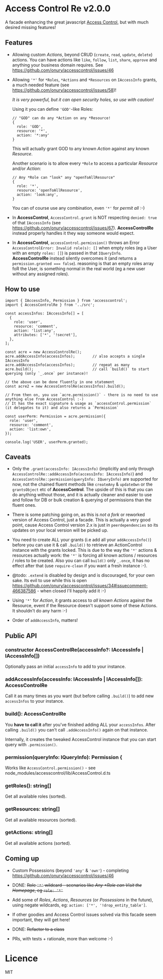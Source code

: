 # Access Control Re v2.0.0

A facade enhancing the great javascript [Access Control](https://onury.io/accesscontrol), but with much desired missing features!

## Features 

- Allowing custom *Actions*, beyond CRUD (`create`, `read`, `update`, `delete`) actions. You can have actions like `like`, `follow`, `list`, `share`, `approve` and anything your business domain requires. See https://github.com/onury/accesscontrol/issues/46

- Allowing `'*'` for `*Roles`, `*Actions` and `*Resources` on `IAccessInfo` grants, a much needed feature (see https://github.com/onury/accesscontrol/issues/58)!
  
  *It is very powerful, but it can open security holes, so use with caution!*
  
  Using it you can define `'GOD'`-like Roles: 

       
      // "GOD" can do any *Action on any *Resource!
      { 
        role: 'GOD', 
        resource: '*',
        action: '*:any'
      }
      
  This will actually grant GOD to any known *Action* against any known *Resource*.
  
  Another scenario is to allow every `*Role` to access a particular *Resource* and/or *Action*:
  
  
      // Any *Role can "look" any "openToAllResource"
      {
        role: '*',
        resource: 'openToAllResource',
        action: 'look:any',
      }
      
  You can of course use any combination, even `'*'` for *permit all* :-)
  
- In **AccessControl**, `AccessControl.grant` is NOT respecting `denied: true` of that `IAccessInfo` (see https://github.com/onury/accesscontrol/issues/67). **AccessControlRe** instead properly handles it they way someone would expect.     
  
- In **AccessControl**, `accessControl.permission()` throws an Error `AccessControlError: Invalid role(s): []` when empty roles (eg a User with an empty `roles: []`) is passed in that `IQueryInfo`.
 **AccessControlRe** instead silently overcomes it (and returns a `permission.granted === false`). reasoning is that an empty roles array foR the User, is something normal in the real world (eg a new user without any assigned roles).
   
## How to use

    import { IAccessInfo, Permission } from 'accesscontrol';
    import { AccessControlRe } from '../src';
    
    const accessInfos: IAccessInfo[] = [
      {
        role: 'user',
        resource: 'comment',
        action: 'list:any',
        attributes: ['*', '!secret'],
      },
    ];
    
    const acre = new AccessControlRe();
    acre.addAccessInfo(accessInfos);        // also accepts a single IAccessInfo
    acre.addAccessInfo(accessInfos);        // repeat as many
    acre.build();                           // call `build()` to start querying (only `_.once` per instance)!
    
    // the above can be done fluently in one statement
    const acre2 = new AccessControlRe(accessInfos).build();
    
    // From then on, you use `acre.permission()` - there is no need to use anything else from AccessControl :-)
    // It has the exact signature & usage as `accessControl.permission` (it delegates to it) and also returns a `Permission`

    const userPerm: Permission = acre.permission({
      role: 'user',
      resource: 'comment',
      action: 'list:own',
    });
    
    console.log('USER', userPerm.granted);
    
## Caveats

- Only the `.grant(accessInfo: IAccessInfo)` (implicitly and only through `AccessControlRe::addAccessInfo(accessInfo: IAccessInfo)`) and `AccessControlRe::permission(queryInfo: IQueryInfo)` are supported for now, not the chained fluent methods like `createAny` & `updateOwn` or the `grantsObject` etc of **AccessControl**. The upside of this is that you can do anything without those, and it is actually cleaner and easier to use and follow for DB or bulk creation & querying of permissions than the fluent ones. 

- There is some patching going on, as this is *not a fork* or reworked version of Access Control, just a facade. This is actually a very good point, cause Access Control version 2.x is just in `peerdependencies` so its updates on your local version will be picked up.

- You need to create ALL your grants (i.e add all your `addAccessInfo()`) before you can use it & call `.build()` to retrieve an ActionControl instance with the grants locked. This is due to the way the `'*'` actions & resources actually work: the `'*'` is forcing all known actions / resources / roles to be created. Also you can call `build()` only `_.once`, it has no effect after that (use `require-clean` if you want a fresh instance :-).  

- @todo: `.extend` is disabled by design and is discouraged, for your own sake. Its evil to use while this is open https://github.com/onury/accesscontrol/issues/34#issuecomment-466387586 - when closed I'll happily add it :-) 

- Using `'*'` for *Action*, it grants access to *all known Actions* against the Resource, event if the Resource doesn't support some of these Actions. It shouldn't do any harm :-)

- Order of `addAccessInfo`, matters!

## Public API

### constructor AccessControlRe(accessInfo?: IAccessInfo | IAccessInfo[])

Optionally pass an initial `accessInfo` to add to your instance.

### addAccessInfo(accessInfo: IAccessInfo | IAccessInfo[]): AccessControlRe

Call it as many times as you want (but before calling `.build()`) to add new `accessInfos` to your instance. 

### build(): AccessControlRe

You **have to call it** after you've finished adding ALL your `accessInfos`. After calling `.build()` you can't call `.addAccessInfo()` again on that instance.  

Internally, it creates the tweaked AccessControl instance that you can start query with `.permission()`.   

### permission(queryInfo: IQueryInfo): Permission {

Works like `AccessControl.permission()` - see node_modules/accesscontrol/lib/AccessControl.d.ts

###  getRoles(): string[]

Get all available roles (sorted).
   
### getResources: string[]

Get all available resources (sorted).

### getActions: string[]

Get all available actions (sorted).

## Coming up

- Custom Possessions (beyond `'any'` & `'own'`) - completing https://github.com/onury/accesscontrol/issues/46

- DONE: ~~Role `'*'` wildcard - scenarios like _Any *Role can Visit the Homepage_, eg `role: '*'`~~

- Add some of *Roles*, *Actions*, *Resources* (or *Possessions* in the future), using negate wildcards, eg: `action: ['*', '!drop_entity_table']`. 

- If other goodies and Access Control issues solved via this facade seem important, they will get here!

- DONE: ~~Refactor to a class~~
 
- PRs, with tests + rationale, more than welcome :-)

# Licence

MIT
